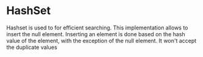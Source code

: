 # HashSet

Hashset is used to for efficient searching. This implementation allows to insert the null element. Inserting an element is done based on the hash value of the element, with the exception of the null element. It won't accept the duplicate values

